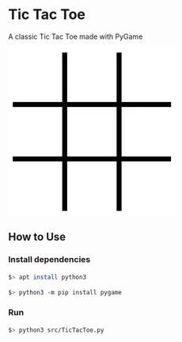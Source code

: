 
# Tic Tac Toe

A classic Tic Tac Toe made with PyGame

<img src="Demo.gif">

## How to Use

### Install dependencies

```bash
$> apt install python3
```
```bash
$> python3 -m pip install pygame
```

### Run

```bash
$> python3 src/TicTacToe.py
```
